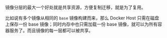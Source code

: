 镜像分层的最大一个好处就是共享资源，方便复制迁移，就是为了复用。

比如说有多个镜像从相同的 `base` 镜像构建而来，那么 Docker Host 只需在磁盘上保存一份 base 镜像；同时内存中也只需加载一份 base 镜像，就可以为所有容器服务了。而且镜像的每一层都可以被共享。